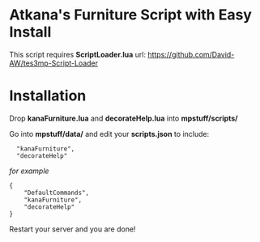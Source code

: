 # Atkana's Furniture Script with Easy Install

This script requires **ScriptLoader.lua** url: https://github.com/David-AW/tes3mp-Script-Loader

# Installation

Drop **kanaFurniture.lua** and **decorateHelp.lua** into **mpstuff/scripts/**

Go into **mpstuff/data/** and edit your **scripts.json** to include:
```
  "kanaFurniture",
  "decorateHelp"
```
*for example*

```
{
	"DefaultCommands",
	"kanaFurniture",
	"decorateHelp"
}
```

Restart your server and you are done!
